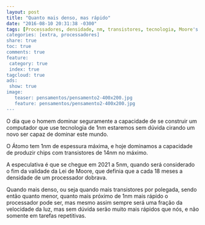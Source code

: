 ```yaml
---
layout: post
title: "Quanto mais denso, mas rápido"
date: "2016-08-10 20:31:38 -0300"
tags: [Processadores, densidade, nm, transistores, tecnologia, Moore's Law, Lei de Moore, Regra de Moore, avanço, tecnologia]
categories: [extra, processadores]
share: true
toc: true
comments: true
feature:
 category: true
 index: true
tagcloud: true
ads:
 show: true
image:
   teaser: pensamentos/pensamento2-400x200.jpg
   feature: pensamentos/pensamento2-400x200.jpg
---
```


O dia que o homem dominar seguramente a capacidade de se construir um computador que use tecnologia de 1nm estaremos sem dúvida cirando um novo ser capaz de dominar este mundo.

<!--more-->

O Átomo tem 1nm de espessura máxima, e hoje dominamos a capacidade de produzir chips com transistores de 14nm no máximo.

A especulativa é que se chegue em 2021 a 5nm, quando será considerado o fim da validade da Lei de Moore, que definia que a cada 18 meses a densidade de um processador dobrava.

Quando mais denso, ou seja quando mais transistores por polegada, sendo então quanto menor, quanto mais próximo de 1nm mais rápido o processador pode ser, mas mesmo assim sempre será uma fração da velocidade da luz, mas sem dúvida serão muito mais rápidos que nós, e não somente em tarefas repetitivas.

